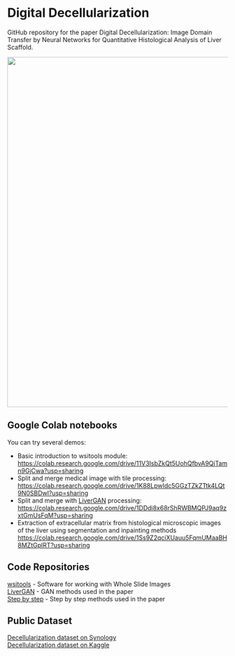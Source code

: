 # Digital Decellularization
GitHub repository for the paper Digital Decellularization: Image Domain Transfer by Neural Networks for Quantitative Histological Analysis of Liver Scaffold.

<img src='fade.gif' width=800>

## Google Colab notebooks
You can try several demos:
* Basic introduction to wsitools module: https://colab.research.google.com/drive/11V3IsbZkQt5UohQfbvA9QjTamn9GjCwa?usp=sharing
* Split and merge medical image with tile processing: https://colab.research.google.com/drive/1K88LpwIdc5GGzTZkZTtk4LQt9N0SBDwl?usp=sharing
* Split and merge with [LiverGAN](https://github.com/VaJavorek/livergan) processing: https://colab.research.google.com/drive/1DDdi8x68rShRWBMQPJ9aq9zxtGmUsFqM?usp=sharing
* Extraction of extracellular matrix from histological microscopic images of the liver using segmentation and inpainting methods https://colab.research.google.com/drive/1Ss9Z2qciXUauu5FqmUMaaBH8MZtGplRT?usp=sharing

## Code Repositories
[wsitools](https://github.com/mjirik/wsitools) - Software for working with Whole Slide Images  
[LiverGAN](https://github.com/VaJavorek/livergan) - GAN methods used in the paper  
[Step by step](https://github.com/janburian/Masters_thesis) - Step by step methods used in the paper

## Public Dataset

[Decellularization dataset on Synology](https://LF-NAS-BMC3.quickconnect.to/d/s/115c8RuvCySM5bYC4btF33H3swTpmhUD/SXyC902tBRV_wce6LPxFBqGwJHzUBrHF-Ar7gBLmK2ws)  
[Decellularization dataset on Kaggle](https://www.kaggle.com/datasets/vajavorek/digital-decellularization)  
